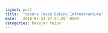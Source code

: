 ```yaml
---
layout: post
title:  "Secure Tezos Baking Infrastructure"
date:   2018-07-23 07:24:29 -0500
categories: bakejar tezos
---
```




